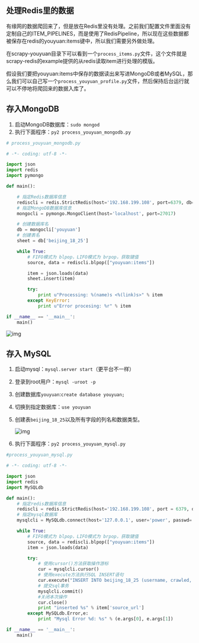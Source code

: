 ## 处理Redis里的数据

有缘网的数据爬回来了，但是放在Redis里没有处理。之前我们配置文件里面没有定制自己的ITEM_PIPELINES，而是使用了RedisPipeline，所以现在这些数据都被保存在redis的youyuan:items键中，所以我们需要另外做处理。

在scrapy-youyuan目录下可以看到一个`process_items.py`文件，这个文件就是scrapy-redis的example提供的从redis读取item进行处理的模版。

假设我们要把youyuan:items中保存的数据读出来写进MongoDB或者MySQL，那么我们可以自己写一个`process_youyuan_profile.py`文件，然后保持后台运行就可以不停地将爬回来的数据入库了。

## 存入MongoDB

1. 启动MongoDB数据库：`sudo mongod`
2. 执行下面程序：`py2 process_youyuan_mongodb.py`

```python
# process_youyuan_mongodb.py

# -*- coding: utf-8 -*-

import json
import redis
import pymongo

def main():

    # 指定Redis数据库信息
    rediscli = redis.StrictRedis(host='192.168.199.108', port=6379, db=0)
    # 指定MongoDB数据库信息
    mongocli = pymongo.MongoClient(host='localhost', port=27017)

    # 创建数据库名
    db = mongocli['youyuan']
    # 创建表名
    sheet = db['beijing_18_25']

    while True:
        # FIFO模式为 blpop，LIFO模式为 brpop，获取键值
        source, data = rediscli.blpop(["youyuan:items"])

        item = json.loads(data)
        sheet.insert(item)

        try:
            print u"Processing: %(name)s <%(link)s>" % item
        except KeyError:
            print u"Error procesing: %r" % item

if __name__ == '__main__':
    main()
```

![img](D:\文档\笔记\youyuan_mongodb-1710810556616-144.png)

## 存入 MySQL

1. 启动mysql：`mysql.server start`（更平台不一样）

2. 登录到root用户：`mysql -uroot -p`

3. 创建数据库`youyuan`:`create database youyuan;`

4. 切换到指定数据库：`use youyuan`

5. 创建表`beijing_18_25`以及所有字段的列名和数据类型。

	![img](D:\文档\笔记\youyuan_mysql2-1710810570527-147.png)

6. 执行下面程序：`py2 process_youyuan_mysql.py`

```python
#process_youyuan_mysql.py

# -*- coding: utf-8 -*-

import json
import redis
import MySQLdb

def main():
    # 指定redis数据库信息
    rediscli = redis.StrictRedis(host='192.168.199.108', port = 6379, db = 0)
    # 指定mysql数据库
    mysqlcli = MySQLdb.connect(host='127.0.0.1', user='power', passwd='xxxxxxx', db = 'youyuan', port=3306, use_unicode=True)

    while True:
        # FIFO模式为 blpop，LIFO模式为 brpop，获取键值
        source, data = rediscli.blpop(["youyuan:items"])
        item = json.loads(data)

        try:
            # 使用cursor()方法获取操作游标
            cur = mysqlcli.cursor()
            # 使用execute方法执行SQL INSERT语句
            cur.execute("INSERT INTO beijing_18_25 (username, crawled, age, spider, header_url, source, pic_urls, monologue, source_url) VALUES (%s, %s, %s, %s, %s, %s, %s, %s, %s )", [item['username'], item['crawled'], item['age'], item['spider'], item['header_url'], item['source'], item['pic_urls'], item['monologue'], item['source_url']])
            # 提交sql事务
            mysqlcli.commit()
            #关闭本次操作
            cur.close()
            print "inserted %s" % item['source_url']
        except MySQLdb.Error,e:
            print "Mysql Error %d: %s" % (e.args[0], e.args[1])

if __name__ == '__main__':
    main()
```